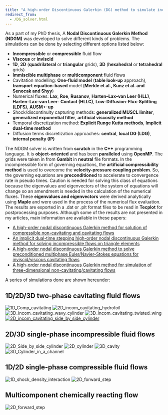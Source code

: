 ```yaml
---
title: "A high-order Discontinuous Galerkin (DG) method to simulate incompressible/compressible single-/two-phase fluid flows with/without cavitation"
redirect_from: 
  - /DG_solver.html
---
```

As a part of my PhD thesis, A **Nodal Discontinuous Galerkin Method (NDGM)** was developed to solve different kinds of problems. The simulations can be done by selecting different options listed below:
* **Incompressible** or **compressible** fluid flow
* **Viscous** or **inviscid**
* **1D**, **2D** (**quadrilateral** or **triangular** grids), **3D** (**hexahedral** or **tetrahedral** grids)
* **Immiscible multiphase** or **multicomponent** fluid flows
* Cavitation modelling: **One-fluid model** (**table look-up** approach), **transport equation-based** model (**Merkle et al., Kunz et al. and Senocak and Shyy**)
* Numerical fluxes: **Lax**, **Roe**, **Rusanov**, **Harten–Lax–van Leer (HLL)**, **Harten–Lax–van Leer- Contact (HLLC)**, **Low-Diffusion-Flux-Splitting (LDFS)**, **AUSM+-up**
* Shock/discontinuity capturing methods: **generalized MUSCL limiter**, **generalized exponential filter**, **artificial viscosity method**
* Temporal discretization method: **Explicit Runge Kutta methods**, **Implicit dual-time method**
* Diffusion terms discretization approaches: **central**, **local DG (LDG)**, **internal penalty (IP)**

The NDGM solver is written from **scratch** in the **C++** programming language. It is **object-oriented** and has been **paralleled** using **OpenMP**. 
The grids were taken in from **Gambit** in **neutral** file formats. 
In the incompressible form of governing equations, the **artificial compressibility method** is used to overcome the **velocity-pressure coupling problem**. 
So, the governing equations are **preconditioned** to accelerate to convergence rate in pseudo times. Caution is needed for solving this class of equations because the eigenvalues and eigenvectors of the system of equations will change so an amendment is needed in the calculation of the numerical fluxes. 
These **eigenvalues and eigenvectors** were derived analytically using **Maple** and were used in the process of the numerical flux evaluation. 
The results are exported in a .dat or .plt format files to be read in **Tecplot** for postprocessing purposes. 
Although some of the results are not presented in my articles, main information are available in these papers:
* [A high-order nodal discontinuous Galerkin method for solution of compressible non-cavitating and cavitating flows](https://doi.org/10.1016/j.compfluid.2017.07.002)
* [An implicit dual-time stepping high-order nodal discontinuous Galerkin method for solving incompressible flows on triangle elements](https://doi.org/10.1016/j.matcom.2019.08.011)
* [A high-order nodal discontinuous Galerkin method to solve preconditioned multiphase Euler/Navier-Stokes equations for inviscid/viscous cavitating flows](https://doi.org/10.1002/fld.4792)
* [A high-order nodal discontinuous Galerkin method for simulation of three-dimensional non-cavitating/cavitating flows](https://doi.org/10.1016/j.finel.2021.103681)

A series of simulations done are shown hereunder:

## 1D/2D/3D two-phase cavitating fluid flows
![1D_Comp_cavitating](/files/DG_solver/cavitating/Comp_cavitating_1.png)
![2D_incom_cavitating_hydrofoil](/files/DG_solver/cavitating/incom_cavitating_1.png)
![3D_incom_cavitating_wavy_cylinder](/files/DG_solver/cavitating/incom_cavitating_4.png)
![3D_incom_cavitating_twisted_wing](/files/DG_solver/cavitating/incom_cavitating_3.png)
[![2D_incom_cavitating_side_by_side_cylinder](/files/DG_solver/cavitating/incom_cavitating_2.png)](https://youtu.be/8BYEIBEskcs)



## 2D/3D single-phase incompressible fluid flows
![2D_Side_by_side_cylinder](/files/DG_solver/incompressible/incom_noncavitating_2.png)
![2D_cylinder](/files/DG_solver/incompressible/incom_noncavitating_3.png)
![3D_cavity](/files/DG_solver/incompressible/incom_noncavitating_2.png)
![3D_Cylinder_in_a_channel](/files/DG_solver/incompressible/incom_noncavitating_2.png)



## 1D/2D single-phase compressible fluid flows
![1D_shock_density_interaction](/files/DG_solver/compressible/comp_noncavitating_1.png)
![2D_forward_step](/files/DG_solver/compressible/comp_noncavitating_2.png)



## Multicomponent chemically reacting flow
![2D_forward_step](/files/DG_solver/multicomponent/chemical_reacting_flow.png)
